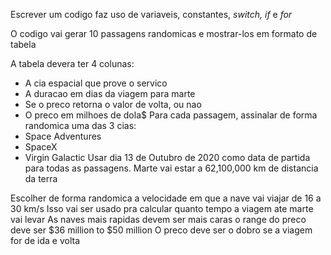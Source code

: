  Escrever um codigo faz uso de variaveis, constantes, _switch, if_ e _for_

O codigo vai gerar 10 passagens randomicas e mostrar-los em formato de tabela 

A tabela devera ter 4 colunas:
 - A cia espacial que prove o servico
 - A duracao em dias da viagem para marte
 - Se o preco retorna o valor de volta, ou nao
 - O preco em milhoes de dola$
 Para cada passagem, assinalar de forma randomica uma das 3 cias:
  - Space Adventures 
  - SpaceX
  - Virgin Galactic
Usar dia 13 de Outubro de 2020 como data de partida para todas as passagens. Marte vai estar a 62,100,000 km de distancia da terra

Escolher de forma randomica a velocidade em que a nave vai viajar de 16 a 30 km/s
Isso vai ser usado pra calcular quanto tempo a viagem ate marte vai levar 
As naves mais rapidas devem ser mais caras o range do preco deve ser $36 million to $50 million 
O preco deve ser o dobro se a viagem for de ida e volta 



